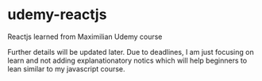 # udemy-reactjs
Reactjs learned from Maximilian Udemy course

Further details will be updated later. Due to deadlines, I am just focusing on learn and not adding explanationatory notics which will help beginners to lean similar to my javascript course.
